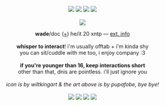 <p align="center">
<img src="https://i.imgur.com/KSltgW8.gif"> <img src="https://i.imgur.com/ub9zjHd.gif"> <img src="https://i.imgur.com/kNKutNF.gif"> <img src="https://i.imgur.com/1ED6bdW.gif"><br><br>
<img src="https://i.imgur.com/zJknwfZ.png">
</p>
<p align="center">
  <b>wade</b>/doc (<a href="https://pronouns.cc/@deadpool">+</a>) he/it 20 xntp ― <a href="https://funny.straw.page/">ext. info</a>
  <br><br>
<b>whisper to interact</b>! i'm usually offtab + i'm kinda shy
<br>you can sit/cuddle with me too, i enjoy company :3
<br><br><b>if you're younger than 16, keep interactions short</b>
<br>other than that, dnis are pointless. i'll just ignore you
  <br><br><i>icon is by wiltkingart & the art above is by pupafobe, bye bye!</i>
  <br><br><img src="https://i.imgur.com/uc3EKKa.gif"> <img src="https://i.imgur.com/yKjZwEt.gif"> <img src="https://64.media.tumblr.com/17252dac1c68675520b69adefa42242b/26f6392655aacdf9-bc/s250x400/b190593895fdd1ae61013ca7275cba89b823762c.gif"> <img src="https://64.media.tumblr.com/efcb9073375606fda86b0395cc2c5d8d/c31d53c05dc221a7-bf/s250x400/6b7d09831f8b94d8f4af145e37f64eb61e8de474.gif">
</p>
